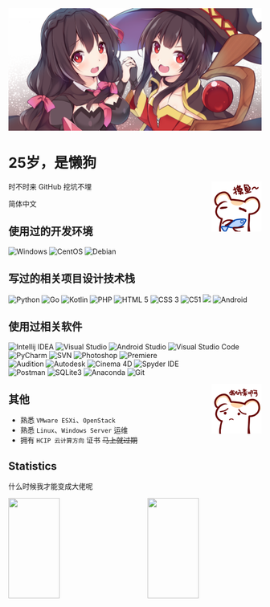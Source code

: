 <!-- <img width="910" src="https://user-images.githubusercontent.com/35246761/171882440-3528e0a3-95a3-4569-8ef0-99cf8711b0c2.jpg"> -->

<img width="1013" src="imgs/head.png">

# 25岁，是懒狗

<img align="right" src="imgs/petting_fish.png" />
时不时来 GitHub 挖坑不埋

简体中文

## 使用过的开发环境

![Windows](https://img.shields.io/badge/-Windows-0078D6?style=flat-square&logo=windows&logoColor=white)
![CentOS](https://img.shields.io/badge/-CentOS-262577?style=flat-square&logo=centos&logoColor=white)
![Debian](https://img.shields.io/badge/-Debian-a80030?style=flat-square&logo=debian&logoColor=white)  

## 写过的相关项目设计技术栈

![Python](https://img.shields.io/badge/-Python-3776AB?style=flat-square&logo=Python&logoColor=white)
![Go](https://img.shields.io/badge/-Go-00ADD8?style=flat-square&logo=Go&logoColor=white)
![Kotlin](https://img.shields.io/badge/-Kotlin-7F52FF?style=flat-square&logo=Kotlin&logoColor=white)
![PHP](https://img.shields.io/badge/-PHP-777BB4?style=flat-square&logo=PHP&logoColor=white)
![HTML 5](https://img.shields.io/badge/-HTML_5-E34F26?style=flat-square&logo=HTML5&logoColor=white)
![CSS 3](https://img.shields.io/badge/-CSS_3-1572B6?style=flat-square&logo=CSS3&logoColor=white)
![C51](https://img.shields.io/badge/-C51-A8B9CC?style=flat-square&logo=C&logoColor=white)
<a href="https://freecodecamp.org/chinese/certification/fcc0456c8af-8cf6-40de-9616-046e72f3aaef/javascript-algorithms-and-data-structures"><img src="https://img.shields.io/badge/-JavaScript-F7DF1E?style=flat-square&logo=JavaScript&logoColor=white" /></a>
![Android](https://img.shields.io/badge/-Android-3DDC84?style=flat-square&logo=Android&logoColor=white)

## 使用过相关软件

![Intellij IDEA](https://img.shields.io/badge/-Intellij_IDEA-000000?style=flat-square&logo=IntellijIDEA&logoColor=white)
![Visual Studio](https://img.shields.io/badge/-Visual_Studio-5C2D91?style=flat-square&logo=visual-studio&logoColor=white) 
![Android Studio](https://img.shields.io/badge/-Android_Studio-3ddc84?style=flat-square&logo=AndroidStudio&logoColor=white) 
![Visual Studio Code](https://img.shields.io/badge/-Visual_Studio_Code-007ACC?style=flat-square&logo=visual-studio-code&logoColor=white)  
![PyCharm](https://img.shields.io/badge/-PyCharm-000000?style=flat-square&logo=Pycharm&logoColor=white)
![SVN](https://img.shields.io/badge/-SVN-7E9BC7?style=flat-square&logo=subversion&logoColor=white)
![Photoshop](https://img.shields.io/badge/-Photoshop-26c9ff?style=flat-square&logo=AdobePhotoshop&logoColor=white)
![Premiere](https://img.shields.io/badge/-Premiere-e575ff?style=flat-square&logo=AdobePremierePro&logoColor=white)  
![Audition](https://img.shields.io/badge/-Audition-00e6be?style=flat-square&logo=AdobeAudition&logoColor=white)
![Autodesk](https://img.shields.io/badge/-3DsMax-0696D7?style=flat-square&logo=Autodesk&logoColor=white)
![Cinema 4D](https://img.shields.io/badge/-Cinema_4D-011A6A?style=flat-square&logo=Cinema4D&logoColor=white)
![Spyder IDE](https://img.shields.io/badge/-Spyder_IDE-FF0000?style=flat-square&logo=SpyderIDE&logoColor=white)  
![Postman](https://img.shields.io/badge/-Postman-FF6C37?style=flat-square&logo=Postman&logoColor=white)
![SQLite3](https://img.shields.io/badge/-SQLite3-003b57?style=flat-square&logo=sqlite&logoColor=white)
![Anaconda](https://img.shields.io/badge/-Anaconda-44A833?style=flat-square&logo=Anaconda&logoColor=white)
![Git](https://img.shields.io/badge/-Git-F05032?style=flat-square&logo=git&logoColor=white)

<img align="right" src="imgs/I_suck.png" />

## 其他

* 熟悉 `VMware ESXi`、`OpenStack`
* 熟悉 `Linux`、`Windows Server` 运维
* 拥有 `HCIP 云计算方向` 证书 ~~马上就过期~~

## Statistics

什么时候我才能变成大佬呢

<img align="left" style="width: 45%;height:200px;" src="https://github-readme-stats.vercel.app/api?username=AdorableParker&show_icons=true&hide_border=true&count_private=true&include_all_commits=true&theme=dracula&locale=cn" />
<img align="right" style="width: 45%;height:200px;" src="https://github-readme-stats.vercel.app/api/top-langs/?username=AdorableParker&layout=compact&hide_border=true&theme=dracula&locale=cn" />
